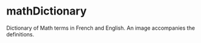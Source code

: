 # mathDictionary
Dictionary of Math terms in French and English. An image accompanies the definitions.
